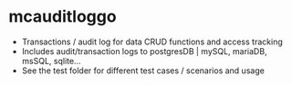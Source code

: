 # mcauditloggo

- Transactions / audit log for data CRUD functions and access tracking
- Includes audit/transaction logs to postgresDB | mySQL, mariaDB, msSQL, sqlite...
- See the test folder for different test cases / scenarios and usage
